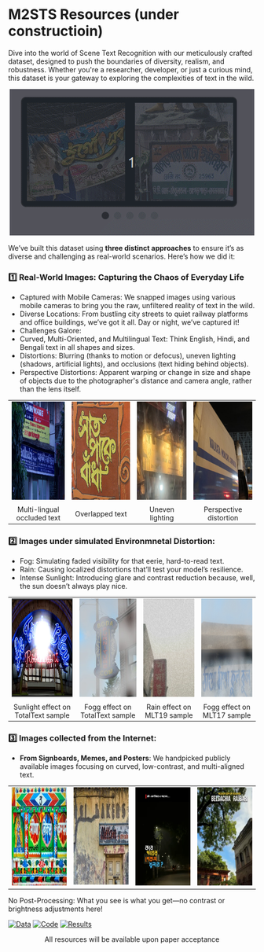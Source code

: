 #  M2STS Resources (under constructioin)

Dive into the world of Scene Text Recognition with our meticulously crafted dataset, designed to push the boundaries of diversity, realism, and robustness. Whether you're a researcher, developer, or just a curious mind, this dataset is your gateway to exploring the complexities of text in the wild.

<p align="center">
   <img src="https://github.com/ISIScT-Dataset/ISIScT_Dataset/blob/main/4.gif" alt="Carousel GIF" />
</p>

We’ve built this dataset using **three distinct approaches** to ensure it’s as diverse and challenging as real-world scenarios. Here’s how we did it:

### 1️⃣ Real-World Images: Capturing the Chaos of Everyday Life
-  Captured with Mobile Cameras: We snapped images using various mobile cameras to bring you the raw, unfiltered reality of text in the wild.
-  Diverse Locations: From bustling city streets to quiet railway platforms and office buildings, we’ve got it all. Day or night, we’ve captured it!
-  Challenges Galore:
  - Curved, Multi-Oriented, and Multilingual Text: Think English, Hindi, and Bengali text in all shapes and sizes.
  - Distortions: Blurring (thanks to motion or defocus), uneven lighting (shadows, artificial lights), and occlusions (text hiding behind objects).
  - Perspective Distortions: Apparent warping or change in size and shape of objects due to the photographer's distance and camera angle, rather than the lens itself.

<table style="width: 100%; text-align: center; border-collapse: collapse;">
  <tr>
    <td>
      <img src="https://raw.githubusercontent.com/ISIScT-Dataset/ISIScT_Dataset/main/images/000_2710.jpg" alt="Image 1" width="200" height="200">
    </td>
    <td>
      <img src="https://raw.githubusercontent.com/ISIScT-Dataset/ISIScT_Dataset/main/images/DSC00314_overlapping_text.jpg" alt="Image 2" width="200" height="200">
    </td>
    <td>
      <img src="https://raw.githubusercontent.com/ISIScT-Dataset/ISIScT_Dataset/main/images/28_dark.jpg" alt="Image 3" width="200" height="200">
    </td>
    <td>
      <img src="https://raw.githubusercontent.com/ISIScT-Dataset/ISIScT_Dataset/main/images/341_perceptual_distort.jpg" alt="Image 4" width="200" height="200">
    </td>
  </tr>
  <tr>
    <td style="text-align: center; padding-top: 5px;"> Multi-lingual occluded text</td>
    <td style="text-align: center; padding-top: 5px;"> Overlapped text</td>
    <td style="text-align: center; padding-top: 5px;"> Uneven lighting </td>
    <td style="text-align: center; padding-top: 5px;"> Perspective distortion</td>
  </tr>
</table>


### 2️⃣ Images under simulated Environmnetal Distortion:
-  Fog: Simulating faded visibility for that eerie, hard-to-read text.
-  Rain: Causing localized distortions that’ll test your model’s resilience.
-  Intense Sunlight: Introducing glare and contrast reduction because, well, the sun doesn’t always play nice.


<table style="width: 100%; text-align: center; border-collapse: collapse;">
  <tr>
    <td>
      <img src="https://raw.githubusercontent.com/ISIScT-Dataset/ISIScT_Dataset/main/images/img254_sunny.jpg" alt="Image 1" width="200" height="200">
    </td>
    <td>
      <img src="https://raw.githubusercontent.com/ISIScT-Dataset/ISIScT_Dataset/main/images/img224_foggy.jpg" alt="Image 2" width="200" height="200">
    </td>
    <td>
      <img src="https://raw.githubusercontent.com/ISIScT-Dataset/ISIScT_Dataset/main/images/tr_img_08014_rainy.jpg" alt="Image 3" width="200" height="200">
    </td>
    <td>
      <img src="https://raw.githubusercontent.com/ISIScT-Dataset/ISIScT_Dataset/main/images/img_6700_foggy.jpg" alt="Image 4" width="200" height="200">
    </td>
  </tr>
  <tr>
    <td style="text-align: center; padding-top: 5px;">Sunlight effect on TotalText sample</td>
    <td style="text-align: center; padding-top: 5px;">Fogg effect on TotalText sample</td>
    <td style="text-align: center; padding-top: 5px;">Rain effect on MLT19 sample</td>
    <td style="text-align: center; padding-top: 5px;">Fogg effect on MLT17 sample</td>
  </tr>
</table>

### 3️⃣ **Images collected from the Internet:**
-  **From Signboards, Memes, and Posters**: We handpicked publicly available images focusing on curved, low-contrast, and multi-aligned text.


<table style="width: 100%; text-align: center; border-collapse: collapse;">
  <tr>
    <td>
      <img src="https://raw.githubusercontent.com/ISIScT-Dataset/ISIScT_Dataset/main/images/574.jpeg" alt="Image 1" width="200" height="200">
    </td>
    <td>
      <img src="https://raw.githubusercontent.com/ISIScT-Dataset/ISIScT_Dataset/main/images/572.jpeg" alt="Image 2" width="200" height="200">
    </td>
    <td>
      <img src="https://raw.githubusercontent.com/ISIScT-Dataset/ISIScT_Dataset/main/images/374.jpg" alt="Image 3" width="200" height="200">
    </td>
    <td>
      <img src="https://raw.githubusercontent.com/ISIScT-Dataset/ISIScT_Dataset/main/images/375.jpg" alt="Image 4" width="200" height="200">
    </td>
  </tr>
</table>


No Post-Processing: What you see is what you get—no contrast or brightness adjustments here!



<!-- [Data](DATA.md) | [Code](code.md) | [Results](Result.md) -->
[![Data](https://img.shields.io/badge/Data-blue?style=for-the-badge)](DATA.md)
[![Code](https://img.shields.io/badge/Code-green?style=for-the-badge)](code.md)
[![Results](https://img.shields.io/badge/Results-orange?style=for-the-badge)](Result.md)


<p align="center">
All resources will be available upon paper acceptance
</p>
